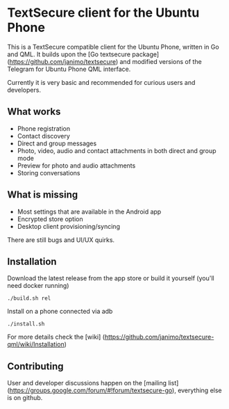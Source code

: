 # TextSecure client for the Ubuntu Phone

This is a TextSecure compatible client for the Ubuntu Phone, written in Go and QML.
It builds upon the [Go textsecure package] (https://github.com/janimo/textsecure) and modified versions of the
Telegram for Ubuntu Phone QML interface.

Currently it is very basic and recommended for curious users and developers.

What works
-----------

 * Phone registration
 * Contact discovery
 * Direct and group messages
 * Photo, video, audio and contact attachments in both direct and group mode
 * Preview for photo and audio attachments
 * Storing conversations

What is missing
---------------

 * Most settings that are available in the Android app
 * Encrypted store option
 * Desktop client provisioning/syncing

There are still bugs and UI/UX quirks.

Installation
------------

Download the latest release from the app store or build it yourself (you'll need docker running)

    ./build.sh rel

Install on a phone connected via adb

    ./install.sh

For more details check the [wiki] (https://github.com/janimo/textsecure-qml/wiki/Installation)

Contributing
-----------

User and developer discussions happen on the [mailing list] (https://groups.google.com/forum/#!forum/textsecure-go), everything else
is on github.
